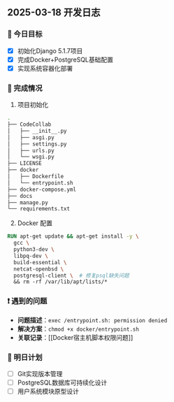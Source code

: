 ## 2025-03-18 开发日志

### 🎯 今日目标
- [x] 初始化Django 5.1.7项目
- [x] 完成Docker+PostgreSQL基础配置
- [x] 实现系统容器化部署

### 📝 完成情况
1. 项目初始化
```bash
.
├── CodeCollab
│   ├── __init__.py
│   ├── asgi.py
│   ├── settings.py
│   ├── urls.py
│   └── wsgi.py
├── LICENSE
├── docker
│   ├── Dockerfile
│   └── entrypoint.sh
├── docker-compose.yml
├── docs
├── manage.py
└── requirements.txt

```
2. Docker 配置
```Dockerfile
RUN apt-get update && apt-get install -y \
  gcc \
  python3-dev \
  libpq-dev \
  build-essential \
  netcat-openbsd \
  postgresql-client \  # 修复psql缺失问题
  && rm -rf /var/lib/apt/lists/*
```
### ❗ 遇到的问题
- **问题描述**：`exec /entrypoint.sh: permission denied`
- **解决方案**：`chmod +x docker/entrypoint.sh`
- **关联记录**：[[Docker宿主机脚本权限问题]]

### 🌱 明日计划
- [ ] Git实现版本管理
- [ ] PostgreSQL数据库可持续化设计
- [ ] 用户系统模块原型设计